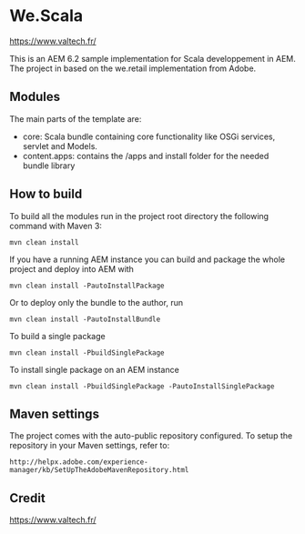 # We.Scala

https://www.valtech.fr/

This is an AEM 6.2 sample implementation for Scala developpement in AEM.
The project in based on the we.retail implementation from Adobe.

## Modules

The main parts of the template are:

* core: Scala bundle containing core functionality like OSGi services, servlet and Models.
* content.apps: contains the /apps and install folder for the needed bundle library

## How to build

To build all the modules run in the project root directory the following command with Maven 3:

    mvn clean install

If you have a running AEM instance you can build and package the whole project and deploy into AEM with  

    mvn clean install -PautoInstallPackage

    
Or to deploy only the bundle to the author, run

    mvn clean install -PautoInstallBundle

To build a single package

    mvn clean install -PbuildSinglePackage

To install single package on an AEM instance

    mvn clean install -PbuildSinglePackage -PautoInstallSinglePackage

## Maven settings

The project comes with the auto-public repository configured. To setup the repository in your Maven settings, refer to:

    http://helpx.adobe.com/experience-manager/kb/SetUpTheAdobeMavenRepository.html

## Credit
https://www.valtech.fr/
